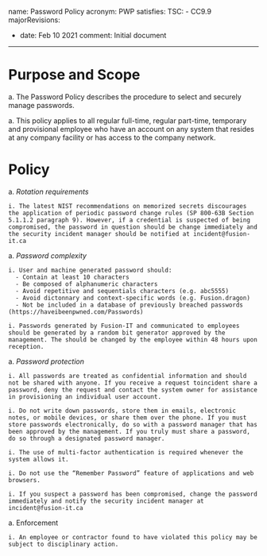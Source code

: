 name: Password Policy
acronym: PWP
satisfies:
  TSC:
    - CC9.9
majorRevisions:
  - date: Feb 10 2021
    comment: Initial document
---

# Purpose and Scope 

a. The Password Policy describes the procedure to select and securely manage passwords. 

a. This policy applies to all regular full-time, regular part-time, temporary and provisional employee who have an account on any system that resides at any company facility or has access to the company network.  

# Policy

a. *Rotation requirements* 

    i. The latest NIST recommendations on memorized secrets discourages the application of periodic password change rules (SP 800-63B Section 5.1.1.2 paragraph 9). However, if a credential is suspected of being compromised, the password in question should be change immediately and the security incident manager should be notified at incident@fusion-it.ca 

a. *Password complexity*
    
    i. User and machine generated password should:
      - Contain at least 10 characters
      - Be composed of alphanumeric characters
      - Avoid repetitive and sequentials characters (e.g. abc5555)
      - Avoid dictonnary and context-specific words (e.g. Fusion.dragon)
      - Not be included in a database of previously breached passwords (https://haveibeenpwned.com/Passwords)

    i. Passwords generated by Fusion-IT and communicated to employees should be generated by a random bit generator approved by the management. The should be changed by the employee within 48 hours upon reception.

a. *Password protection*

    i. All passwords are treated as confidential information and should not be shared with anyone. If you receive a request toincident share a password, deny the request and contact the system owner for assistance in provisioning an individual user account. 

    i. Do not write down passwords, store them in emails, electronic notes, or mobile devices, or share them over the phone. If you must store passwords electronically, do so with a password manager that has been approved by the management. If you truly must share a password, do so through a designated password manager.

    i. The use of multi-factor authentication is required whenever the system allows it.

    i. Do not use the “Remember Password” feature of applications and web browsers. 

    i. If you suspect a password has been compromised, change the password immediately and notify the security incident manager at incident@fusion-it.ca

a. Enforcement

    i. An employee or contractor found to have violated this policy may be subject to disciplinary action. 


